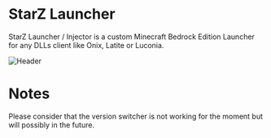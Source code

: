 # StarZ Launcher
StarZ Launcher / Injector is a custom Minecraft Bedrock Edition Launcher for any DLLs client like Onix, Latite or Luconia.

![Header](https://cdn.discordapp.com/attachments/1016401568796528750/1071904766269079632/starzlauncher.png)

# Notes
Please consider that the version switcher is not working for the moment but will possibly in the future.



